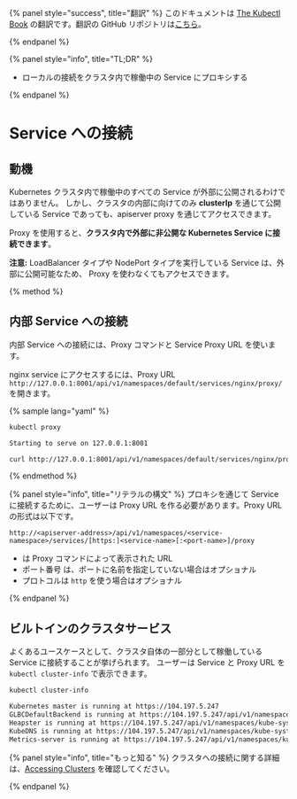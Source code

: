 {% panel style="success", title="翻訳" %}
このドキュメントは [The Kubectl Book](https://kubectl.docs.kubernetes.io/) の翻訳です。翻訳の GitHub リポジトリは[こちら](https://github.com/FujiHaruka/kubectl-book-ja)。

{% endpanel %}

{% panel style="info", title="TL;DR" %}

- ローカルの接続をクラスタ内で稼働中の Service にプロキシする

{% endpanel %}

# Service への接続

## 動機

Kubernetes クラスタ内で稼働中のすべての Service が外部に公開されるわけではありません。
しかし、クラスタの内部に向けてのみ **clusterIp** を通じて公開している Service であっても、apiserver proxy を通じてアクセスできます。

Proxy を使用すると、**クラスタ内で外部に非公開な Kubernetes Service に接続できます**。

**注意:** LoadBalancer タイプや NodePort タイプを実行している Service は、外部に公開可能なため、
Proxy を使わなくてもアクセスできます。

{% method %}

## 内部 Service への接続

内部 Service への接続には、Proxy コマンドと Service Proxy URL を使います。

nginx service にアクセスするには、Proxy URL `http://127.0.0.1:8001/api/v1/namespaces/default/services/nginx/proxy/` を開きます。

{% sample lang="yaml" %}

```bash
kubectl proxy

Starting to serve on 127.0.0.1:8001
```

```bash
curl http://127.0.0.1:8001/api/v1/namespaces/default/services/nginx/proxy/
```

{% endmethod %}

{% panel style="info", title="リテラルの構文" %}
プロキシを通じて Service に接続するために、ユーザーは Proxy URL を作る必要があります。Proxy URL の形式は以下です。

`http://<apiserver-address>/api/v1/namespaces/<service-namespace>/services/[https:]<service-name>[:<port-name>]/proxy`

- <apiserver-address> は Proxy コマンドによって表示された URL
- ポート番号 <port-name> は、ポートに名前を指定していない場合はオプショナル
- プロトコルは `http` を使う場合はオプショナル

{% endpanel %}

## ビルトインのクラスタサービス

よくあるユースケースとして、クラスタ自体の一部分として稼働している Service に接続することが挙げられます。
ユーザーは Service と Proxy URL を `kubectl cluster-info` で表示できます。

```bash
kubectl cluster-info

Kubernetes master is running at https://104.197.5.247
GLBCDefaultBackend is running at https://104.197.5.247/api/v1/namespaces/kube-system/services/default-http-backend:http/proxy
Heapster is running at https://104.197.5.247/api/v1/namespaces/kube-system/services/heapster/proxy
KubeDNS is running at https://104.197.5.247/api/v1/namespaces/kube-system/services/kube-dns:dns/proxy
Metrics-server is running at https://104.197.5.247/api/v1/namespaces/kube-system/services/https:metrics-server:/proxy
```

{% panel style="info", title="もっと知る" %}
クラスタへの接続に関する詳細は、[Accessing Clusters](https://kubernetes.io/docs/tasks/access-application-cluster/access-cluster/) を確認してください。

{% endpanel %}

